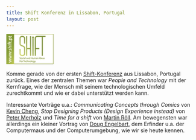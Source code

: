 ```yaml
---
title: Shift Konferenz in Lissabon, Portugal
layout: post
---
```

![Logo Shift Konferenz in Lissabon](/images/content/shift1_medium.jpg "Shift Konferenz Lissabon")

Komme gerade von der ersten <a href="http://shift.pt">Shift-Konferenz</a> aus Lissabon, Portugal zurück. Eines der zentralen Themen war <em>People and Technology</em> mit der Kernfrage, wie der Mensch mit seinem technologischen Umfeld zurechtkommt und wie er dabei unterstützt werden kann.

Interessante Vorträge u.a.: <em>Communicating Concepts through Comics</em> von <a href="http://kevnull.com/">Kevin Cheng</a>, <em>Stop Designing Products (Design Experience instead)</em> von <a href="http://www.peterme.com/">Peter Merholz</a> und <em>Time for a shift</em> von <a href="http://www.roell.net/">Martin Röll</a>. Am bewegensten war allerdings ein kleiner Vortrag von <a href="http://www.invisiblerevolution.net/index-inside.html">Doug Engelbart</a>, dem Erfinder u.a. der Computermaus und der Computerumgebung, wie wir sie heute kennen.
